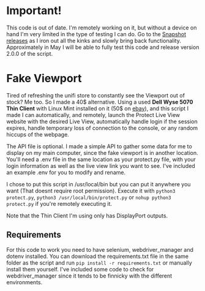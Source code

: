 # Important!

This code is out of date. I'm remotely working on it, but without a device on hand I'm very limited in the type of testing I can do. Go to the [Snapshot releases](https://github.com/Samuel1698/fakeViewport/releases) as I iron out all the kinks and slowly bring back functionality. Approximately in May I will be able to fully test this code and release version 2.0.0 of the script.

# Fake Viewport

Tired of refreshing the unifi store to constantly see the Viewport out of stock? Me too. So I made a 40$ alternative.
Using a used **Dell Wyse 5070 Thin Client** with Linux Mint installed on it (50$ on [ebay](https://www.ebay.com/sch/i.html?_nkw=Dell%20Wyse%205070%20Thin%20Client&_sacat=0)), and this script I made
I can automatically, and remotely, launch the Protect Live View website with the desired Live View, automatically handle login if the session expires, handle temporary loss of connection to the console, or any random hiccups of the webpage.

The API file is optional. I made a simple API to gather some data for me to display on my main computer, since the fake viewport is in another location.
You'll need a .env file in the same location as your protect.py file, with your login information as well as the live view link you want to see.
I've included an example .env for you to modify and rename.

I chose to put this script in /usr/local/bin but you can put it anywhere you want (That doesnt require root permission).
Execute it with `python3 protect.py`, `python3 /usr/local/bin/protect.py` or `nohup python3 protect.py` if you're remotely executing it.

Note that the Thin Client I'm using only has DisplayPort outputs.

## Requirements

For this code to work you need to have selenium, webdriver_manager and dotenv installed. You can download the requirements.txt file in the same folder as the script and run `pip install -r requirements.txt` or manually install them yourself. I've included some code to check for webdriver_manager since it tends to be finnicky with the different environments.
